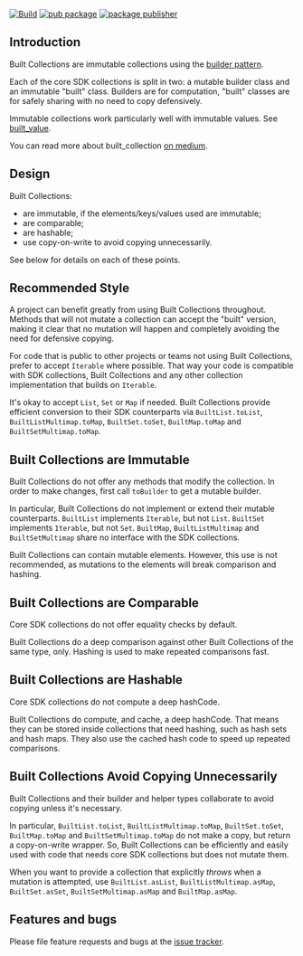 [![Build](https://github.com/google/built_collection.dart/actions/workflows/build.yaml/badge.svg)](https://github.com/google/built_collection.dart/actions/workflows/build.yaml)
[![pub package](https://img.shields.io/pub/v/built_collection.svg)](https://pub.dev/packages/built_collection)
[![package publisher](https://img.shields.io/pub/publisher/built_collection.svg)](https://pub.dev/packages/built_collection/publisher)

## Introduction

Built Collections are immutable collections using the
[builder pattern](https://en.wikipedia.org/wiki/Builder_pattern).

Each of the core SDK collections is split in two: a mutable builder class
and an immutable "built" class. Builders are for computation,
"built" classes are for safely sharing with no need to copy defensively.

Immutable collections work particularly well with immutable values. See
[built_value](https://github.com/google/built_value.dart#built-values-for-dart).

You can read more about built_collection
[on medium](https://medium.com/@davidmorgan_14314/darts-built-collection-for-immutable-collections-db662f705eff).

## Design

Built Collections:

* are immutable, if the elements/keys/values used are immutable;
* are comparable;
* are hashable;
* use copy-on-write to avoid copying unnecessarily.

See below for details on each of these points.


## Recommended Style

A project can benefit greatly from using Built Collections throughout.
Methods that will not mutate a collection can accept the "built" version,
making it clear that no mutation will happen and completely avoiding
the need for defensive copying.

For code that is public to other projects or teams not using
Built Collections, prefer to accept `Iterable` where possible. That way
your code is compatible with SDK collections, Built Collections and any
other collection implementation that builds on `Iterable`.

It's okay to accept `List`, `Set` or `Map` if needed. Built Collections
provide efficient conversion to their SDK counterparts via
`BuiltList.toList`, `BuiltListMultimap.toMap`, `BuiltSet.toSet`,
`BuiltMap.toMap` and `BuiltSetMultimap.toMap`.


## Built Collections are Immutable

Built Collections do not offer any methods that modify the collection. In
order to make changes, first call `toBuilder` to get a mutable builder.

In particular, Built Collections do not implement or extend their mutable
counterparts. `BuiltList` implements `Iterable`, but not `List`. `BuiltSet`
implements `Iterable`, but not `Set`. `BuiltMap`, `BuiltListMultimap` and
`BuiltSetMultimap` share no interface with the SDK collections.

Built Collections can contain mutable elements. However, this use is not
recommended, as mutations to the elements will break comparison and
hashing.


## Built Collections are Comparable

Core SDK collections do not offer equality checks by default.

Built Collections do a deep comparison against other Built Collections
of the same type, only. Hashing is used to make repeated comparisons fast.


## Built Collections are Hashable

Core SDK collections do not compute a deep hashCode.

Built Collections do compute, and cache, a deep hashCode. That means they
can be stored inside collections that need hashing, such as hash sets and
hash maps. They also use the cached hash code to speed up repeated
comparisons.



## Built Collections Avoid Copying Unnecessarily

Built Collections and their builder and helper types collaborate to avoid
copying unless it's necessary.

In particular, `BuiltList.toList`, `BuiltListMultimap.toMap`,
`BuiltSet.toSet`, `BuiltMap.toMap` and `BuiltSetMultimap.toMap` do not make
a copy, but return a copy-on-write wrapper. So, Built Collections can be
efficiently and easily used with code that needs core SDK collections but
does not mutate them.

When you want to provide a collection that explicitly _throws_ when a
mutation is attempted, use `BuiltList.asList`,
`BuiltListMultimap.asMap`, `BuiltSet.asSet`, `BuiltSetMultimap.asMap`
and `BuiltMap.asMap`.

## Features and bugs

Please file feature requests and bugs at the [issue tracker][tracker].

[tracker]: https://github.com/google/built_collection.dart/issues
